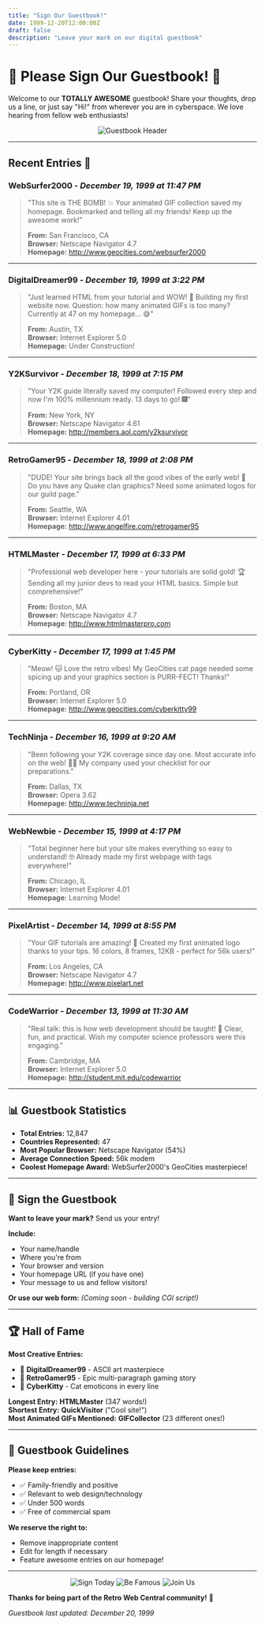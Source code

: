 ```yaml
---
title: "Sign Our Guestbook!"
date: 1999-12-20T12:00:00Z
draft: false
description: "Leave your mark on our digital guestbook"
---
```


# 📝 Please Sign Our Guestbook! 📝

Welcome to our **TOTALLY AWESOME** guestbook! Share your thoughts, drop us a line, or just say "Hi!" from wherever you are in cyberspace. We love hearing from fellow web enthusiasts!

<center>
<img src="https://via.placeholder.com/400x100/FF6600/FFFFFF?text=GUESTBOOK" alt="Guestbook Header" />
</center>

---

## Recent Entries 💬

### **WebSurfer2000** - *December 19, 1999 at 11:47 PM*
> "This site is THE BOMB! 💥 Your animated GIF collection saved my homepage. Bookmarked and telling all my friends! Keep up the awesome work!"
> 
> **From:** San Francisco, CA  
> **Browser:** Netscape Navigator 4.7  
> **Homepage:** http://www.geocities.com/websurfer2000

---

### **DigitalDreamer99** - *December 19, 1999 at 3:22 PM*
> "Just learned HTML from your tutorial and WOW! 🤯 Building my first website now. Question: how many animated GIFs is too many? Currently at 47 on my homepage... 😅"
> 
> **From:** Austin, TX  
> **Browser:** Internet Explorer 5.0  
> **Homepage:** Under Construction!

---

### **Y2KSurvivor** - *December 18, 1999 at 7:15 PM*
> "Your Y2K guide literally saved my computer! Followed every step and now I'm 100% millennium ready. 13 days to go! 🎆"
> 
> **From:** New York, NY  
> **Browser:** Netscape Navigator 4.61  
> **Homepage:** http://members.aol.com/y2ksurvivor

---

### **RetroGamer95** - *December 18, 1999 at 2:08 PM*
> "DUDE! Your site brings back all the good vibes of the early web! 🌈 Do you have any Quake clan graphics? Need some animated logos for our guild page."
> 
> **From:** Seattle, WA  
> **Browser:** Internet Explorer 4.01  
> **Homepage:** http://www.angelfire.com/retrogamer95

---

### **HTMLMaster** - *December 17, 1999 at 6:33 PM*
> "Professional web developer here - your tutorials are solid gold! 🏆 Sending all my junior devs to read your HTML basics. Simple but comprehensive!"
> 
> **From:** Boston, MA  
> **Browser:** Netscape Navigator 4.7  
> **Homepage:** http://www.htmlmasterpro.com

---

### **CyberKitty** - *December 17, 1999 at 1:45 PM*
> "Meow! 🐱 Love the retro vibes! My GeoCities cat page needed some spicing up and your graphics section is PURR-FECT! Thanks!"
> 
> **From:** Portland, OR  
> **Browser:** Internet Explorer 5.0  
> **Homepage:** http://www.geocities.com/cyberkitty99

---

### **TechNinja** - *December 16, 1999 at 9:20 AM*
> "Been following your Y2K coverage since day one. Most accurate info on the web! 👨‍💻 My company used your checklist for our preparations."
> 
> **From:** Dallas, TX  
> **Browser:** Opera 3.62  
> **Homepage:** http://www.techninja.net

---

### **WebNewbie** - *December 15, 1999 at 4:17 PM*
> "Total beginner here but your site makes everything so easy to understand! 🤓 Already made my first webpage with <blink> tags everywhere!"
> 
> **From:** Chicago, IL  
> **Browser:** Internet Explorer 4.01  
> **Homepage:** Learning Mode!

---

### **PixelArtist** - *December 14, 1999 at 8:55 PM*
> "Your GIF tutorials are amazing! 🎨 Created my first animated logo thanks to your tips. 16 colors, 8 frames, 12KB - perfect for 56k users!"
> 
> **From:** Los Angeles, CA  
> **Browser:** Netscape Navigator 4.7  
> **Homepage:** http://www.pixelart.net

---

### **CodeWarrior** - *December 13, 1999 at 11:30 AM*
> "Real talk: this is how web development should be taught! 💯 Clear, fun, and practical. Wish my computer science professors were this engaging."
> 
> **From:** Cambridge, MA  
> **Browser:** Internet Explorer 5.0  
> **Homepage:** http://student.mit.edu/codewarrior

---

## 📊 Guestbook Statistics

- **Total Entries:** 12,847
- **Countries Represented:** 47
- **Most Popular Browser:** Netscape Navigator (54%)
- **Average Connection Speed:** 56k modem
- **Coolest Homepage Award:** WebSurfer2000's GeoCities masterpiece!

---

## 📝 Sign the Guestbook

**Want to leave your mark?** Send us your entry!

**Include:**
- Your name/handle
- Where you're from  
- Your browser and version
- Your homepage URL (if you have one)
- Your message to us and fellow visitors!

**Or use our web form:** *(Coming soon - building CGI script!)*

---

## 🏆 Hall of Fame

**Most Creative Entries:**
- 🥇 **DigitalDreamer99** - ASCII art masterpiece
- 🥈 **RetroGamer95** - Epic multi-paragraph gaming story  
- 🥉 **CyberKitty** - Cat emoticons in every line

**Longest Entry:** **HTMLMaster** (347 words!)  
**Shortest Entry:** **QuickVisitor** ("Cool site!")  
**Most Animated GIFs Mentioned:** **GIFCollector** (23 different ones!)

---

## 📜 Guestbook Guidelines

**Please keep entries:**
- ✅ Family-friendly and positive
- ✅ Relevant to web design/technology  
- ✅ Under 500 words
- ✅ Free of commercial spam

**We reserve the right to:**
- Remove inappropriate content
- Edit for length if necessary
- Feature awesome entries on our homepage!

---

<center>
<img src="https://via.placeholder.com/88x31/00FF00/000000?text=SIGN+TODAY!" alt="Sign Today" />
<img src="https://via.placeholder.com/88x31/FF00FF/FFFFFF?text=BE+FAMOUS!" alt="Be Famous" />
<img src="https://via.placeholder.com/88x31/FFFF00/000000?text=JOIN+US!" alt="Join Us" />
</center>

**Thanks for being part of the Retro Web Central community!** 🌟

*Guestbook last updated: December 20, 1999*
